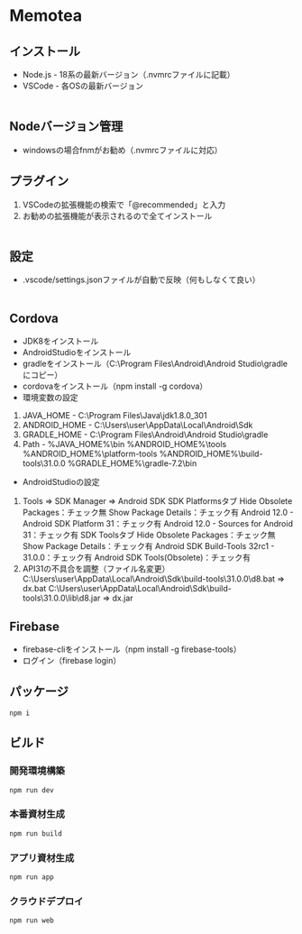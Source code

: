# Memotea

## インストール
* Node.js - 18系の最新バージョン（.nvmrcファイルに記載）
* VSCode - 各OSの最新バージョン
<br><br>

## Nodeバージョン管理
* windowsの場合fnmがお勧め（.nvmrcファイルに対応）

## プラグイン
1. VSCodeの拡張機能の検索で「@recommended」と入力
2. お勧めの拡張機能が表示されるので全てインストール
<br><br>

## 設定
* .vscode/settings.jsonファイルが自動で反映（何もしなくて良い）
<br><br>

## Cordova
* JDK8をインストール
* AndroidStudioをインストール
* gradleをインストール（C:\Program Files\Android\Android Studio\gradleにコピー）
* cordovaをインストール（npm install -g cordova）
* 環境変数の設定
1. JAVA_HOME - C:\Program Files\Java\jdk1.8.0_301
2. ANDROID_HOME - C:\Users\user\AppData\Local\Android\Sdk
3. GRADLE_HOME - C:\Program Files\Android\Android Studio\gradle
4. Path - %JAVA_HOME%\bin
          %ANDROID_HOME%\tools
          %ANDROID_HOME%\platform-tools
          %ANDROID_HOME%\build-tools\31.0.0
          %GRADLE_HOME%\gradle-7.2\bin
* AndroidStudioの設定
1. Tools ⇒ SDK Manager ⇒ Android SDK
   SDK Platformsタブ
    Hide Obsolete Packages：チェック無
    Show Package Details：チェック有
     Android 12.0 - Android SDK Platform 31：チェック有
     Android 12.0 - Sources for Android 31：チェック有
   SDK Toolsタブ
    Hide Obsolete Packages：チェック無
    Show Package Details：チェック有
     Android SDK Build-Tools 32rc1 - 31.0.0：チェック有
     Android SDK Tools(Obsolete)：チェック有
2. API31の不具合を調整（ファイル名変更）
   C:\Users\user\AppData\Local\Android\Sdk\build-tools\31.0.0\d8.bat ⇒ dx.bat
   C:\Users\user\AppData\Local\Android\Sdk\build-tools\31.0.0\lib\d8.jar ⇒ dx.jar

## Firebase
* firebase-cliをインストール（npm install -g firebase-tools）
* ログイン（firebase login）

## パッケージ
```
npm i
```

## ビルド
### 開発環境構築
```
npm run dev
```
### 本番資材生成
```
npm run build
```
### アプリ資材生成
```
npm run app
```
### クラウドデプロイ
```
npm run web
```
